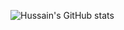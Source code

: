 ![Hussain's GitHub stats](https://github-readme-stats.vercel.app/api/top-langs/?username=Hussain-Aziz&theme=light&hide_border=false&layout=compact)
